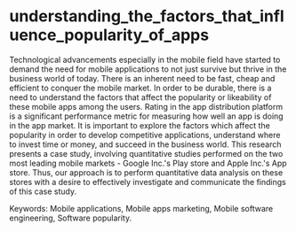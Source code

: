 # understanding_the_factors_that_influence_popularity_of_apps
Technological advancements especially in the mobile field have started to demand the need for mobile applications to not just survive but thrive in the business world of today. There is an inherent need to be fast, cheap and efficient to conquer the mobile market. In order to be durable, there is a need to understand the factors that affect the popularity or likeability of these mobile apps among the users. Rating in the app distribution platform is a significant performance metric for measuring how well an app is doing in the app market. It is important to explore the factors which affect the popularity in order to develop competitive applications, understand where to invest time or money, and succeed in the business world. This research presents a case study, involving quantitative studies performed on the two most leading mobile markets - Google Inc.'s Play store and Apple Inc.'s App store. Thus, our approach is to perform quantitative data analysis on these stores with a desire to effectively investigate and communicate the findings of this case study.


Keywords: Mobile applications, Mobile apps marketing, Mobile software engineering, Software popularity.

